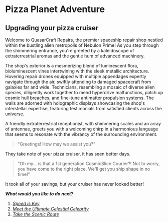 # Pizza Planet Adventure

## Upgrading your pizza cruiser

Welcome to QuasarCraft Repairs, the premier spaceship repair shop nestled within the bustling alien metropolis of Nebulon Prime! As you step through the shimmering entrance, you're greeted by a kaleidoscope of extraterrestrial aromas and the gentle hum of advanced machinery.

The shop's exterior is a mesmerizing blend of luminescent flora, bioluminescent vines intertwining with the sleek metallic architecture. 
Hovering repair drones equipped with multiple appendages expertly navigate through the air, swiftly attending to damaged spacecraft from galaxies far and wide. Technicians, resembling a mosaic of diverse alien species, diligently work together to mend hyperdrive malfunctions, patch up cosmic hull breaches, and fine-tune antimatter propulsion systems. The walls are adorned with holographic displays showcasing the shop's interstellar expertise, featuring testimonials from satisfied clients across the universe.

A friendly extraterrestrial receptionist, with shimmering scales and an array of antennae, greets you with a welcoming chirp in a harmonious language that seems to resonate with the vibrancy of the surrounding environment.

> "Greetings! How may we assist you?"

They take note of your pizza cruiser, it has seen better days.

> "Oh my... is that a 1st generation CosmicSlice Courier?! Not to worry, you have come to the right place. We'll get you ship shape in no time!"

It took all of your savings, but your cruiser has never looked better!

**_What would you like to do next?_**  

1. *[Speed is Key](./speed_is_key.md)*
2. *[Meet the Ultimate Celestial Celebrity](./celestial_celebrity.md)*
3. *[Take the Scenic Route](./scenic_route.md)*
